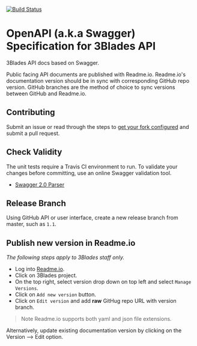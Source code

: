 [![Build Status](https://travis-ci.org/3Blades/openapi.svg?branch=master)](https://travis-ci.org/3Blades/openapi)

# OpenAPI (a.k.a Swagger) Specification for 3Blades API

3Blades API docs based on Swagger.

Public facing API documents are published with Readme.io. Readme.io's documentation version should be in sync with corresponding GitHub repo version. GitHub branches are the method of choice to sync versions between GitHub and Readme.io.

## Contributing

Submit an issue or read through the steps to [get your fork configured](./CONTRIBUTING.md#forks) and submit a pull request.

## Check Validity

The unit tests require a Travis CI environment to run. To validate your changes before committing, use an online Swagger validation tool.

 - [Swagger 2.0 Parser](http://bigstickcarpet.com/swagger-parser/www/index.html)

## Release Branch

Using GitHub API or user interface, create a new release branch from master, such as `1.1`.

## Publish new version in Readme.io

_The following steps apply to 3Blades staff only._

- Log into [Readme.io](https://dash.readme.io/).
- Click on 3Blades project.
- On the top right, select version drop down on top left and select `Manage Versions`.
- Click on `Add new version` button.
- Click on `Edit version` and add **raw** GitHug repo URL with version branch.

> Note Readme.io supports both yaml and json file extensions.

Alternatively, update existing documentation version by clicking on the Version --> Edit option.
